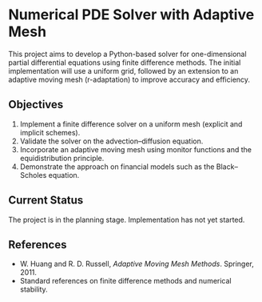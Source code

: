 # Numerical PDE Solver with Adaptive Mesh

This project aims to develop a Python-based solver for one-dimensional partial differential equations using finite difference methods. The initial implementation will use a uniform grid, followed by an extension to an adaptive moving mesh (r-adaptation) to improve accuracy and efficiency. 

## Objectives
1. Implement a finite difference solver on a uniform mesh (explicit and implicit schemes).
2. Validate the solver on the advection–diffusion equation.
3. Incorporate an adaptive moving mesh using monitor functions and the equidistribution principle.
4. Demonstrate the approach on financial models such as the Black–Scholes equation.

## Current Status
The project is in the planning stage. Implementation has not yet started.

## References
- W. Huang and R. D. Russell, *Adaptive Moving Mesh Methods*. Springer, 2011.
- Standard references on finite difference methods and numerical stability.
